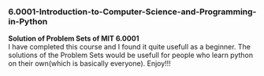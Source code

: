 ### 6.0001-Introduction-to-Computer-Science-and-Programming-in-Python
**Solution of Problem Sets of MIT 6.0001** <br/>
I have completed this course and I found it quite usefull as a beginner.
The solutions of the Problem Sets would be usefull for people who learn python on their own(which is basically everyone).
Enjoy!!!
